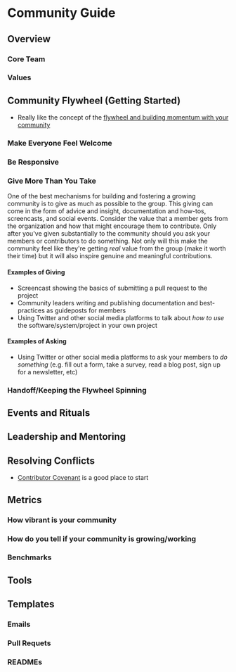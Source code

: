 # Community Guide

## Overview
### Core Team
### Values
## Community Flywheel (Getting Started)
- Really like the concept of the [flywheel and building momentum with your community](https://orbit.love/blog/a-tactical-guide-to-kickstarting-your-community)
### Make Everyone Feel Welcome
### Be Responsive
### Give More Than You Take
One of the best mechanisms for building and fostering a growing community is to give as much as possible to the group. This giving can come in the form of advice and insight, documentation and how-tos, screencasts, and social events. Consider the value that a member gets from the organization and how that might encourage them to contribute. Only after you've given substantially to the community should you ask your members or contributors to do something. Not only will this make the community feel like they're getting _real_ value from the group (make it worth their time) but it will also inspire genuine and meaningful contributions.
#### Examples of Giving
- Screencast showing the basics of submitting a pull request to the project
- Community leaders writing and publishing documentation and best-practices as guideposts for members
- Using Twitter and other social media platforms to talk about _how to use_ the software/system/project in your own project
#### Examples of Asking
- Using Twitter or other social media platforms to ask your members to _do something_ (e.g. fill out a form, take a survey, read a blog post, sign up for a newsletter, etc)
### Handoff/Keeping the Flywheel Spinning
## Events and Rituals
## Leadership and Mentoring
## Resolving Conflicts
- [Contributor Covenant](https://www.contributor-covenant.org/version/2/0/code_of_conduct/) is a good place to start
## Metrics
### How vibrant is your community
### How do you tell if your community is growing/working
### Benchmarks
## Tools
## Templates
### Emails
### Pull Requets
### READMEs
